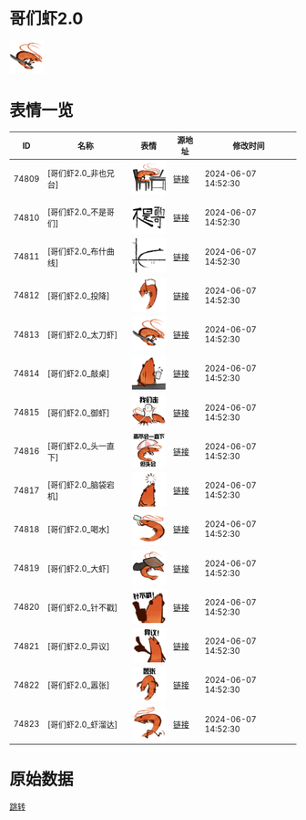 # 哥们虾2.0

<img src="./cover.png" height="60" alt="cover" />

# 表情一览

|ID|名称|表情|源地址|修改时间|
|----|----|----|----|----|
|74809|[哥们虾2.0_非也兄台]|<img src="./pic/074809_%5B哥们虾2.0_非也兄台%5D.png" height="60" alt="非也兄台"/>|[链接](https://i0.hdslb.com/bfs/garb/a1704ea2fb4f18ea13c03f8fce3ad06901d45c02.png)|2024-06-07 14:52:30|
|74810|[哥们虾2.0_不是哥们]|<img src="./pic/074810_%5B哥们虾2.0_不是哥们%5D.png" height="60" alt="不是哥们"/>|[链接](https://i0.hdslb.com/bfs/garb/eea417e849c47ca56524775e22bbcfb7497f26e6.png)|2024-06-07 14:52:30|
|74811|[哥们虾2.0_布什曲线]|<img src="./pic/074811_%5B哥们虾2.0_布什曲线%5D.png" height="60" alt="布什曲线"/>|[链接](https://i0.hdslb.com/bfs/garb/e8c90d8158bc06dceafc09ae0f9a1c90de3e3f4d.png)|2024-06-07 14:52:30|
|74812|[哥们虾2.0_投降]|<img src="./pic/074812_%5B哥们虾2.0_投降%5D.png" height="60" alt="投降"/>|[链接](https://i0.hdslb.com/bfs/garb/161885c452e123551596982d2d04bbccc08ee337.png)|2024-06-07 14:52:30|
|74813|[哥们虾2.0_太刀虾]|<img src="./pic/074813_%5B哥们虾2.0_太刀虾%5D.png" height="60" alt="太刀虾"/>|[链接](https://i0.hdslb.com/bfs/garb/88a5cea53a8942b535565105ce463fba1fc94d71.png)|2024-06-07 14:52:30|
|74814|[哥们虾2.0_敲桌]|<img src="./pic/074814_%5B哥们虾2.0_敲桌%5D.png" height="60" alt="敲桌"/>|[链接](https://i0.hdslb.com/bfs/garb/b84d53cff056aafb3044a5bf48aa1a6463c5674c.png)|2024-06-07 14:52:30|
|74815|[哥们虾2.0_御虾]|<img src="./pic/074815_%5B哥们虾2.0_御虾%5D.png" height="60" alt="御虾"/>|[链接](https://i0.hdslb.com/bfs/garb/8206f94f1f445ce0d3ebefd88f0e79265c355a48.png)|2024-06-07 14:52:30|
|74816|[哥们虾2.0_头一直下]|<img src="./pic/074816_%5B哥们虾2.0_头一直下%5D.png" height="60" alt="头一直下"/>|[链接](https://i0.hdslb.com/bfs/garb/8796c1d95733ae49a2c21e9b5624ff28029bef17.png)|2024-06-07 14:52:30|
|74817|[哥们虾2.0_脑袋宕机]|<img src="./pic/074817_%5B哥们虾2.0_脑袋宕机%5D.png" height="60" alt="脑袋宕机"/>|[链接](https://i0.hdslb.com/bfs/garb/31be9ec95bbfe58c4c4300d28c7476241ecff3ca.png)|2024-06-07 14:52:30|
|74818|[哥们虾2.0_喝水]|<img src="./pic/074818_%5B哥们虾2.0_喝水%5D.png" height="60" alt="喝水"/>|[链接](https://i0.hdslb.com/bfs/garb/1cbc9068dcdba0e9e39d09caa21d3e94e971fbab.png)|2024-06-07 14:52:30|
|74819|[哥们虾2.0_大虾]|<img src="./pic/074819_%5B哥们虾2.0_大虾%5D.png" height="60" alt="大虾"/>|[链接](https://i0.hdslb.com/bfs/garb/d199cc78ecad707fb8c33b63f4d15792d6201f68.png)|2024-06-07 14:52:30|
|74820|[哥们虾2.0_针不戳]|<img src="./pic/074820_%5B哥们虾2.0_针不戳%5D.png" height="60" alt="针不戳"/>|[链接](https://i0.hdslb.com/bfs/garb/18fb239c7fdae8b9fa5f863523176bbdde63f828.png)|2024-06-07 14:52:30|
|74821|[哥们虾2.0_异议]|<img src="./pic/074821_%5B哥们虾2.0_异议%5D.png" height="60" alt="异议"/>|[链接](https://i0.hdslb.com/bfs/garb/ba5c29a8bb29d5d3432251cc9784e2181977523d.png)|2024-06-07 14:52:30|
|74822|[哥们虾2.0_嚣张]|<img src="./pic/074822_%5B哥们虾2.0_嚣张%5D.png" height="60" alt="嚣张"/>|[链接](https://i0.hdslb.com/bfs/garb/4db30af08665e8abb7af03460641114eb653adee.png)|2024-06-07 14:52:30|
|74823|[哥们虾2.0_虾溜达]|<img src="./pic/074823_%5B哥们虾2.0_虾溜达%5D.png" height="60" alt="虾溜达"/>|[链接](https://i0.hdslb.com/bfs/garb/fa56e2ffd82ce25180f58da7b9d0d07a57fe24e1.png)|2024-06-07 14:52:30|

# 原始数据

[跳转](./raw.json)

